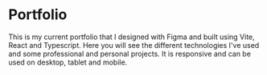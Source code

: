 # Portfolio

This is my current portfolio that I designed with Figma and built using Vite, React and Typescript. Here you will see the different technologies I've used and some professional and personal projects. It is responsive and can be used on desktop, tablet and mobile.
